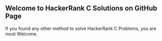 ## Welcome to HackerRank C Solutions on GitHub Page

If you found any other method to solve HackerRank C Problems, you are most Welcome.




